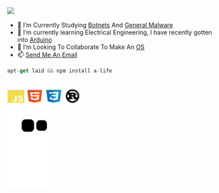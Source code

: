 <img height="180em" src="https://github-readme-stats.vercel.app/api/top-langs/?username=KeatonLango&layout=compact&langs_count=7&theme=monokai"/>

- 👀 I’m Currently Studying <a href="https://en.wikipedia.org/wiki/Botnet">Botnets</a> And <a href="https://en.wikipedia.org/wiki/Malware">General Malware</a>
- 🌱 I’m currently learning Electrical Engineering, I have recently gotten into <a href="https://www.arduino.cc/">Arduino</a>
- 💞️ I’m Looking To Collaborate To Make An <a href="https://en.wikipedia.org/wiki/Operating_system">OS</a>
- 📫 <a href = "mailto: keatonlango30@Protonmail.com">Send Me An Email</a>
```js
apt-get laid && npm install a-life
```
<div style=display: inline_block><br>
 <img align="center" alt="Rafa-Js" height="30" width="40" src="https://raw.githubusercontent.com/devicons/devicon/master/icons/javascript/javascript-plain.svg">
<img align="center" alt="Rafa-HTML" height="30" width="40" src="https://raw.githubusercontent.com/devicons/devicon/master/icons/html5/html5-original.svg">
  <img align="center" alt="Rafa-CSS" height="30" width="40" src="https://raw.githubusercontent.com/devicons/devicon/master/icons/css3/css3-original.svg">
<img align="center" alt="rafa-Rust" height="40" width=40" src="https://raw.githubusercontent.com/devicons/devicon/master/icons/rust/rust-plain.svg">
</div>
<img src="https://github.com/rafaballerini/rafaballerini/blob/output/github-contribution-grid-snake.svg" alt="sneke"></a>

